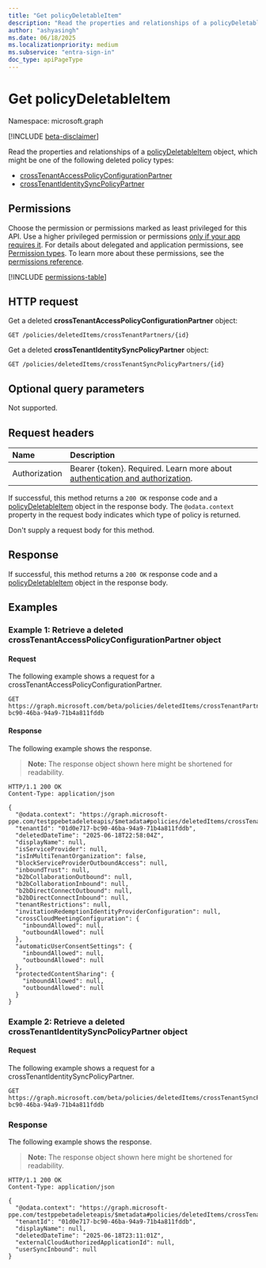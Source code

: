 ```yaml
---
title: "Get policyDeletableItem"
description: "Read the properties and relationships of a policyDeletableItem object."
author: "ashyasingh"
ms.date: 06/18/2025
ms.localizationpriority: medium
ms.subservice: "entra-sign-in"
doc_type: apiPageType
---
```


# Get policyDeletableItem

Namespace: microsoft.graph

[!INCLUDE [beta-disclaimer](../../includes/beta-disclaimer.md)]

Read the properties and relationships of a [policyDeletableItem](../resources/policydeletableitem.md) object, which might be one of the following deleted policy types:
- [crossTenantAccessPolicyConfigurationPartner](../resources/crosstenantaccesspolicyconfigurationpartner.md)
- [crossTenantIdentitySyncPolicyPartner](../resources/crosstenantidentitysyncpolicypartner.md)

## Permissions

Choose the permission or permissions marked as least privileged for this API. Use a higher privileged permission or permissions [only if your app requires it](/graph/permissions-overview#best-practices-for-using-microsoft-graph-permissions). For details about delegated and application permissions, see [Permission types](/graph/permissions-overview#permission-types). To learn more about these permissions, see the [permissions reference](/graph/permissions-reference).

<!-- {
  "blockType": "permissions",
  "name": "policydeletableitem-get-permissions",
  "requestUrls": ["GET /policies/deletedItems/crossTenantPartners/{id}", "GET /policies/deletedItems/crossTenantSyncPolicyPartners/{id}"],
  "mergePermissions": true 
  
}
-->
[!INCLUDE [permissions-table](../includes/permissions/policydeletableitem-get-permissions.md)]

## HTTP request

Get a deleted **crossTenantAccessPolicyConfigurationPartner** object:
<!-- {
  "blockType": "ignored"
}
-->
``` http
GET /policies/deletedItems/crossTenantPartners/{id}
```

Get a deleted **crossTenantIdentitySyncPolicyPartner** object:
<!-- {
  "blockType": "ignored"
}
-->
``` http
GET /policies/deletedItems/crossTenantSyncPolicyPartners/{id}
```

## Optional query parameters

Not supported.

## Request headers

|Name|Description|
|:---|:---|
|Authorization|Bearer {token}. Required. Learn more about [authentication and authorization](/graph/auth/auth-concepts).|

If successful, this method returns a `200 OK` response code and a [policyDeletableItem](../resources/policydeletableitem.md) object in the response body. The `@odata.context` property in the request body indicates which type of policy is returned.

Don't supply a request body for this method.

## Response

If successful, this method returns a `200 OK` response code and a [policyDeletableItem](../resources/policydeletableitem.md) object in the response body.

## Examples

### Example 1: Retrieve a deleted crossTenantAccessPolicyConfigurationPartner object

#### Request

The following example shows a request for a crossTenantAccessPolicyConfigurationPartner.
<!-- {
  "blockType": "request",
  "name": "get_policydeletableitem"
}
-->
```HTTP
GET https://graph.microsoft.com/beta/policies/deletedItems/crossTenantPartners/01d0e717-bc90-46ba-94a9-71b4a811fddb
```


#### Response

The following example shows the response.
>**Note:** The response object shown here might be shortened for readability.
<!-- {
  "blockType": "response",
  "truncated": true,
  "@odata.type": "microsoft.graph.policyDeletableItem"
}
-->
```http
HTTP/1.1 200 OK
Content-Type: application/json

{
  "@odata.context": "https://graph.microsoft-ppe.com/testppebetadeleteapis/$metadata#policies/deletedItems/crossTenantPartners/$entity",
  "tenantId": "01d0e717-bc90-46ba-94a9-71b4a811fddb",
  "deletedDateTime": "2025-06-18T22:58:04Z",
  "displayName": null,
  "isServiceProvider": null,
  "isInMultiTenantOrganization": false,
  "blockServiceProviderOutboundAccess": null,
  "inboundTrust": null,
  "b2bCollaborationOutbound": null,
  "b2bCollaborationInbound": null,
  "b2bDirectConnectOutbound": null,
  "b2bDirectConnectInbound": null,
  "tenantRestrictions": null,
  "invitationRedemptionIdentityProviderConfiguration": null,
  "crossCloudMeetingConfiguration": {
    "inboundAllowed": null,
    "outboundAllowed": null
  },
  "automaticUserConsentSettings": {
    "inboundAllowed": null,
    "outboundAllowed": null
  },
  "protectedContentSharing": {
    "inboundAllowed": null,
    "outboundAllowed": null
  }
}
```


### Example 2: Retrieve a deleted crossTenantIdentitySyncPolicyPartner object

#### Request

The following example shows a request for a crossTenantIdentitySyncPolicyPartner.
<!-- {
  "blockType": "request",
  "name": "get_policydeletableitem"
}
-->
```HTTP
GET https://graph.microsoft.com/beta/policies/deletedItems/crossTenantSyncPolicyPartners/01d0e717-bc90-46ba-94a9-71b4a811fddb
```


### Response

The following example shows the response.
>**Note:** The response object shown here might be shortened for readability.
<!-- {
  "blockType": "response",
  "truncated": true,
  "@odata.type": "microsoft.graph.policyDeletableItem"
}
-->
```http
HTTP/1.1 200 OK
Content-Type: application/json

{
  "@odata.context": "https://graph.microsoft-ppe.com/testppebetadeleteapis/$metadata#policies/deletedItems/crossTenantSyncPolicyPartners/$entity",
  "tenantId": "01d0e717-bc90-46ba-94a9-71b4a811fddb",
  "displayName": null,
  "deletedDateTime": "2025-06-18T23:11:01Z",
  "externalCloudAuthorizedApplicationId": null,
  "userSyncInbound": null
}
```